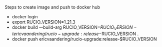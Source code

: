 Steps to create image and push to docker hub

* docker login
* export RUCIO_VERSION=1.21.3
* docker build  --build-arg RUCIO_VERSION=$RUCIO_VERSION -t ericvaandering/rucio-upgrade:release-$RUCIO_VERSION .
* docker push ericvaandering/rucio-upgrade:release-$RUCIO_VERSION
